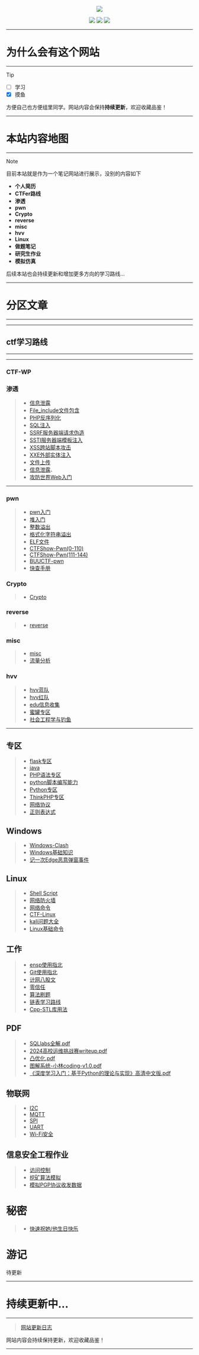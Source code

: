 <p align="center">
    <a href="https://www.github.com/FoLaJJ" target="_blank">
    <img src="favicon_logosc/icon.jpg" width=""/>
    </a>
</p>


<p align="center">
  <a href="https://github.com/FoLaJJ" target="_blank"><img src="https://img.shields.io/badge/Github-FoLaJJ-red.svg"></a>
  <a href="https://gitee.com/autojiangxiao" target="_blank"><img src="https://img.shields.io/badge/Gitee-autojiangxiao-blue.svg"></a>
  <a href="https://space.bilibili.com/447194192" target="_blank"><img src="https://img.shields.io/badge/bilibili-哔哩哔哩-critical"></a>
</p>


---
# **为什么会有这个网站**
---

> [!TIP]
>
>  - [ ] 学习
>  - [x] 摸鱼
>
> 方便自己也方便组里同学。网站内容会保持**持续更新**，欢迎收藏品鉴！​​


---
# **本站内容地图​**
---

> [!NOTE]
> 目前本站就是作为一个笔记网站进行展示，没别的内容如下
>
> - **个人简历**
> - **CTFer路线**
> - **渗透**
> - **pwn**
> - **Crypto**
> - **reverse**
> - **misc**
> - **hvv**
> - **Linux**
> - **做题笔记**
> - **研究生作业**
> - **模拟仿真**

后续本站也会持续更新和增加更多方向的学习路线...



---
# 分区文章
---


---
## ctf学习路线
---

---

### CTF-WP


### 渗透

> - [信息泄露](web/信息泄露)
> - [File_include文件包含](web/File_include文件包含)
> - [PHP反序列化](web/PHP反序列化)
> - [SQL注入](web/SQL注入)
> - [SSRF服务器端请求伪造](web/SSRF服务器端请求伪造)
> - [SSTI服务器端模板注入](web/SSTI服务器端模板注入)
> - [XSS跨站脚本攻击](web/XSS跨站脚本攻击)
> - [XXE外部实体注入](web/XXE外部实体注入)
> - [文件上传](web/文件上传)
> - [信息泄露](web/信息泄露)、
> - [攻防世界Web入门](web/攻防世界Web入门)
---


### pwn

>- [pwn入门](pwn/pwn入门)
>- [堆入门](pwn/堆入门)
>- [整数溢出](pwn/整数溢出)
>- [格式化字符串溢出](pwn/格式化字符串溢出)
>- [ELF文件](pwn/ELF文件)
>- [CTFShow-Pwn(0-110)](pwn/CTFShow-Pwn(0-110))
>- [CTFShow-Pwn(111-144)](pwn/CTFShow-Pwn(111-144))
>-  [BUUCTF-pwn](pwn/BUUCTF)
>-  [快查手册](pwn/快查手册)



### Crypto

> - [Crypto](Crypto/Crypto)



### reverse

> - [reverse](reverse/reverse)



### misc

> - [misc](misc/misc)
> - [流量分析](misc/流量分析)




### hvv

> - [hvv蓝队](hvv/hvv蓝队)
> - [hvv红队](hvv/hvv红队)
> - [edu信息收集](hvv/edu信息收集)
> - [蜜罐专区](hvv/蜜罐专区)
> - [社会工程学与钓鱼](hvv/社会工程学与钓鱼)

---



## 专区

> - [flask专区](专区/flask专区)
> - [java](专区/java)
> - [PHP语法专区](专区/PHP语法专区)
> - [python脚本编写能力](专区/python脚本编写能力)
> - [Python专区](专区/Python专区)
> - [ThinkPHP专区](专区/ThinkPHP专区)
> - [网络协议](专区/网络协议)
> - [正则表达式](专区/正则表达式)





## Windows

> - [Windows-Clash](Windows/Windows-Clash)
> - [Windows基础知识](Windows/Windows基础知识)
> - [记一次Edge恶意弹窗事件](Windows/记一次Edge恶意弹窗事件)



## Linux

> - [Shell Script](Linux/ShellScripts)
> - [网络防火墙](Linux/网络防火墙)
> - [网络命令](Linux/网络命令)
> - [CTF-Linux](Linux/CTF-Linux)
> - [kali问题大全](Linux/kali问题大全)
> - [Linux基础命令](Linux/Linux基础命令)



## 工作

> - [ensp使用指北](工作/ensp使用指北)
> - [Git使用指北](工作/Git使用指北)
> - [计网八股文](工作/计网八股文)
> - [零信任](工作/零信任)
> - [算法刷题](工作/算法刷题)
> - [链表学习路线](工作/链表学习路线(1w6长文))
> - [Cpp-STL库用法](工作/Cpp-STL库用法)





## PDF

> - <a href="pdf/mysql-injection.pdf">SQLlabs全解.pdf</a>
> - <a href="pdf/2024高校运维挑战赛writeup.pdf">2024高校运维挑战赛writeup.pdf</a>
> - <a href="pdf/凸优化.pdf">凸优化.pdf</a>
> - <a href="pdf/图解系统-小林coding-v1.0.pdf">图解系统-小林coding-v1.0.pdf</a>
> - <a href="pdf/《深度学习入门：基于Python的理论与实现》高清中文版.pdf">《深度学习入门：基于Python的理论与实现》高清中文版.pdf</a>



## 物联网

> - [I2C](物联网/I2C)
> - [MQTT](物联网/MQTT)
> - [SPI](物联网/SPI)
> - [UART](物联网/UART)
> - [Wi-Fi安全](物联网/Wi-Fi安全)



## 信息安全工程作业

> - [访问控制](信息安全工程作业/访问控制)
> - [挖矿算法模拟](信息安全工程作业/挖矿算法模拟)
> - [模拟PGP协议收发数据](信息安全工程作业/模拟PGP协议收发数据)





# 秘密

> - <a href="ming/happy.html">快速祝她/他生日快乐</a>



# 游记

待更新






---
# 持续更新中...
---

> [网站更新日志](/更新日志)

网站内容会持续保持更新，欢迎收藏品鉴！


--------





<br><br><br>







